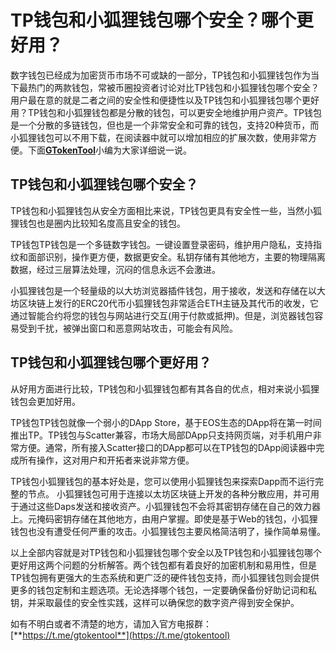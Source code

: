 # TP钱包和小狐狸钱包哪个安全？哪个更好用？

数字钱包已经成为加密货币市场不可或缺的一部分，TP钱包和小狐狸钱包作为当下最热门的两款钱包，常被币圈投资者讨论对比TP钱包和小狐狸钱包哪个安全？用户最在意的就是二者之间的安全性和便捷性以及TP钱包和小狐狸钱包哪个更好用？TP钱包和小狐狸钱包都是分散的钱包，可以更安全地维护用户资产。TP钱包是一个分散的多链钱包，但也是一个非常安全和可靠的钱包，支持20种货币，而小狐狸钱包可以不用下载，在阅读器中就可以增加相应的扩展次数，使用非常方便。下面[**GTokenTool**](https://docs.gtokentool.com)小编为大家详细说一说。

## TP钱包和小狐狸钱包哪个安全？

TP钱包和小狐狸钱包从安全方面相比来说，TP钱包更具有安全性一些，当然小狐狸钱包也是圈内比较知名度高且安全的钱包。

TP钱包TP钱包是一个多链数字钱包。一键设置登录密码，维护用户隐私，支持指纹和面部识别，操作更方便，数据更安全。私钥存储有其他地方，主要的物理隔离数据，经过三层算法处理，沉闷的信息永远不会激进。

小狐狸钱包是一个轻量级的以大坊浏览器插件钱包，用于接收，发送和存储在以大坊区块链上发行的ERC20代币小狐狸钱包非常适合ETH主链及其代币的收发，它通过智能合约将您的钱包与网站进行交互(用于付款或抵押)。但是，浏览器钱包容易受到千扰，被弹出窗口和恶意网站攻击，可能会有风险。

## TP钱包和小狐狸钱包哪个更好用？

从好用方面进行比较，TP钱包和小狐狸钱包都有其各自的优点，相对来说小狐狸钱包会更加好用。

TP钱包TP钱包就像一个弱小的DApp Store，基于EOS生态的DApp将在第一时间推出TP。TP钱包与Scatter兼容，市场大局部DApp只支持网页端，对手机用户非常方便。通常，所有接入Scatter接口的DApp都可以在TP钱包的DApp阅读器中完成所有操作，这对用户和开拓者来说非常方便。

TP钱包小狐狸钱包的基本好处是，您可以使用小狐狸钱包来探索Dapp而不运行完整的节点。 小狐狸钱包可用于连接以太坊区块链上开发的各种分散应用，并可用于通过这些Daps发送和接收资产。小狐狸钱包不会将其密钥存储在自己的效力器上。元掩码密钥存储在其他地方，由用户掌握。即使是基于Web的钱包，小狐狸钱包也没有遭受任何严重的攻击。小狐狸钱包主要风格简洁明了，操作简单易懂。

以上全部内容就是对TP钱包和小狐狸钱包哪个安全以及TP钱包和小狐狸钱包哪个更好用这两个问题的分析解答。两个钱包都有着良好的加密机制和易用性，但是TP钱包拥有更强大的生态系统和更广泛的硬件钱包支持，而小狐狸钱包则会提供更多的钱包定制和主题选项。无论选择哪个钱包，一定要确保备份好助记词和私钥，并采取最佳的安全性实践，这样可以确保您的数字资产得到安全保护。

如有不明白或者不清楚的地方，请加入官方电报群：[**https://t.me/gtokentool**](https://t.me/gtokentool)
